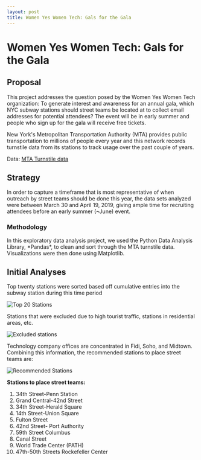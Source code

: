 ```yaml
---
layout: post
title: Women Yes Women Tech: Gals for the Gala
---
```

<h1>Women Yes Women Tech: Gals for the Gala</h1>

<h2>Proposal</h2>
This project addresses the question posed by the Women Yes Women Tech organization: To generate interest and awareness for an annual gala, which NYC subway stations should street teams be located at to collect email addresses for potential attendees? The event will be in early summer and people who sign up for the gala will receive free tickets.  

New York's Metropolitan Transportation Authority (MTA) provides public transportation to millions of people every year and this network records turnstile data from its stations to track usage over the past couple of years.

Data: [MTA Turnstile data]({{http://web.mta.info/developers/turnstile.html}}) 

<h2>Strategy</h2>
In order to capture a timeframe that is most representative of when outreach by street teams should be done this year, the data sets analyzed were between March 30 and April 19, 2019, giving ample time for recruiting attendees before an early summer (~June) event.  

<h3>Methodology</h3>
In this exploratory data analysis project, we used the Python Data Analysis Library, *Pandas*, to clean and sort through the MTA turnstile data. Visualizations were then done using Matplotlib.  

<h2>Initial Analyses</h2>

Top twenty stations were sorted based off cumulative entries into the subway station during this time period

![Top 20 Stations]({{sodas32.github.io}}/images/top20bar.png}})

Stations that were excluded due to high tourist traffic, stations in residential areas, etc. 

![Excluded stations]({{sodas32.github.io}}/images/greyedouttop20.png}})

Technology company offices are concentrated in Fidi, Soho, and Midtown. Combining this information, the recommended stations to place street teams are: 

![Recommended Stations]({{sodas32.github.io}}/images/techtop20.png}})

<strong>Stations to place street teams:</strong>
<ol>
    <li>34th Street-Penn Station</li> 
    <li>Grand Central-42nd Street</li>
    <li>34th Street-Herald Square</li>
    <li>14th Street-Union Square</li>
    <li>Fulton Street</li>
    <li>42nd Street- Port Authority</li> 
    <li>59th Street Columbus</li> 
    <li>Canal Street</li>
    <li>World Trade Center (PATH)</li>
    <li>47th-50th Streets Rockefeller Center</li>
</ol>
